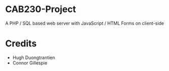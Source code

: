 # CAB230-Project
A PHP / SQL based web server with JavaScript / HTML Forms on client-side

# Credits
- Hugh Duongtrantien
- Connor Gillespie